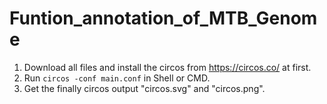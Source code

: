 # Funtion_annotation_of_MTB_Genome
  1. Download all files and install the circos from https://circos.co/ at first.
  2. Run `circos -conf main.conf` in Shell or CMD.
  3. Get the finally circos output "circos.svg" and "circos.png".
